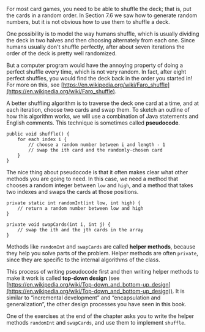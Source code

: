 For most card games, you need to be able to shuffle the deck; that is, put the cards in a random order.
In Section 7.6 we saw how to generate random numbers, but it is not obvious how to use them to shuffle a deck.

One possibility is to model the way humans shuffle, which is usually dividing the deck in two halves and then choosing alternately from each one.
Since humans usually don't shuffle perfectly, after about seven iterations the order of the deck is pretty well randomized.

But a computer program would have the annoying property of doing a perfect shuffle every time, which is not very random.
In fact, after eight perfect shuffles, you would find the deck back in the order you started in!
For more on this, see [https://en.wikipedia.org/wiki/Faro_shuffle](https://en.wikipedia.org/wiki/Faro_shuffle).


A better shuffling algorithm is to traverse the deck one card at a time, and at each iteration, choose two cards and swap them.
To sketch an outline of how this algorithm works, we will use a combination of Java statements and English comments.
This technique is sometimes called **pseudocode**.


```code
public void shuffle() {
    for each index i {
        // choose a random number between i and length - 1
        // swap the ith card and the randomly-chosen card
    }
}
```


The nice thing about pseudocode is that it often makes clear what other methods you are going to need.
In this case, we need a method that chooses a random integer between `low` and `high`, and a method that takes two indexes and swaps the cards at those positions.

```code
private static int randomInt(int low, int high) {
    // return a random number between low and high
}

private void swapCards(int i, int j) {
    // swap the ith and the jth cards in the array
}
```


Methods like `randomInt` and `swapCards` are called **helper methods**, because they help you solve parts of the problem.
Helper methods are often `private`, since they are specific to the internal algorithms of the class.


This process of writing pseudocode first and then writing helper methods to make it work is called **top-down design** (see [https://en.wikipedia.org/wiki/Top-down_and_bottom-up_design](https://en.wikipedia.org/wiki/Top-down_and_bottom-up_design)).
It is similar to “incremental development” and “encapsulation and generalization”, the other design processes you have seen in this book.

One of the exercises at the end of the chapter asks you to write the helper methods `randomInt` and `swapCards`, and use them to implement `shuffle`.